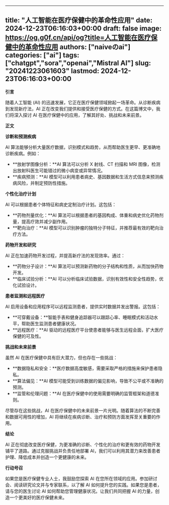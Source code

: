 
---
title: "人工智能在医疗保健中的革命性应用"
date: 2024-12-23T06:16:03+00:00
draft: false
image: https://og.g0f.cn/api/og?title=人工智能在医疗保健中的革命性应用
authors: ["naiveのai"]
categories: ["ai"]
tags: ["chatgpt","sora","openai","Mistral AI"]
slug: "20241223061603"
lastmod: 2024-12-23T06:16:03+00:00
---
**引言**

随着人工智能 (AI) 的迅速发展，它正在医疗保健领域掀起一场革命。从诊断疾病到发现新疗法，AI 正在改变我们提供和接受医疗保健的方式。在这篇博文中，我们将深入探讨 AI 在医疗保健中的应用，了解其好处、挑战和未来前景。

**正文**

**诊断和预测疾病**

AI 算法能够分析大量医疗数据，识别模式和趋势，从而帮助医生更早、更准确地诊断疾病。例如：

- **放射学图像分析：**AI 算法可以分析 X 射线、CT 扫描和 MRI 图像，检测出放射科医生可能错过的微小病变或异常情况。
- **疾病预测：**AI 模型可以利用患者病史、基因数据和生活方式信息来预测疾病风险，并制定预防性措施。

**个性化治疗计划**

AI 可以根据患者个体特征和病史定制治疗计划。这包括：

- **药物剂量优化：**AI 算法可以根据患者的基因构成、体重和病史优化药物剂量，提高疗效并减少副作用。
- **靶向治疗：**AI 模型可以识别肿瘤的独特分子特征，并推荐最有效的靶向治疗方法。

**药物开发和研究**

AI 正在加速药物开发过程，并提高新疗法的发现效率。通过：

- **药物分子设计：**AI 算法可以预测新药物的分子结构和性质，从而加快药物开发。
- **临床试验分析：**AI 可以分析临床试验数据，识别有效性和安全性趋势，优化试验设计。

**患者监测和远程医疗**

AI 启用设备和应用程序可以远程监测患者，提供实时数据并发出警报。这包括：

- **可穿戴设备：**智能手表和健身追踪器可以跟踪心率、睡眠模式和活动水平，帮助医生监测患者健康状况。
- **远程医疗：**AI 驱动的远程医疗平台使患者能够与医生远程会面，扩大医疗保健的可及性。

**挑战和未来前景**

虽然 AI 在医疗保健中具有巨大潜力，但也存在一些挑战：

- **数据隐私和安全：**医疗数据高度敏感，需要采取严格的措施来保护患者隐私。
- **算法偏见：**AI 模型可能受到训练数据的偏见影响，导致不公平或不准确的预测。
- **监管和伦理问题：**AI 在医疗保健中的使用需要明确的监管框架和道德准则。

尽管存在这些挑战，AI 在医疗保健中的未来前景一片光明。随着算法的不断完善和数据可用性的增加，AI 将继续在疾病诊断、治疗和预防方面发挥至关重要的作用。

**结论**

AI 正在彻底改变医疗保健，为更准确的诊断、个性化的治疗和更有效的药物开发铺平了道路。通过克服挑战并负责任地部署 AI，我们可以利用其潜力来改善患者护理、降低成本并创造一个更健康的未来。

**行动号召**

如果您是医疗保健专业人士，我鼓励您探索 AI 在您所在领域的应用。参加研讨会、阅读研究论文并与专家联系，以了解 AI 如何提升您的实践。如果您是患者，请与您的医生讨论 AI 如何帮助您管理健康状况。让我们共同把握 AI 的力量，创造一个更美好的医疗保健未来。